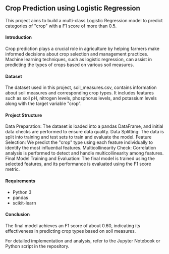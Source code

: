 ## Crop Prediction using Logistic Regression

This project aims to build a multi-class Logistic Regression model to predict categories of "crop" with a F1 score of more than 0.5.

#### Introduction

Crop prediction plays a crucial role in agriculture by helping farmers make informed decisions about crop selection and management practices. Machine learning techniques, such as logistic regression, can assist in predicting the types of crops based on various soil measures.


#### Dataset

The dataset used in this project, soil_measures.csv, contains information about soil measures and corresponding crop types. It includes features such as soil pH, nitrogen levels, phosphorus levels, and potassium levels along with the target variable "crop".


#### Project Structure

Data Preparation: The dataset is loaded into a pandas DataFrame, and initial data checks are performed to ensure data quality.
Data Splitting: The data is split into training and test sets to train and evaluate the model.
Feature Selection: We predict the "crop" type using each feature individually to identify the most influential features.
Multicollinearity Check: Correlation analysis is performed to detect and handle multicollinearity among features.
Final Model Training and Evaluation: The final model is trained using the selected features, and its performance is evaluated using the F1 score metric.


#### Requirements

- Python 3
- pandas
- scikit-learn
  

#### Conclusion

The final model achieves an F1 score of about 0.60, indicating its effectiveness in predicting crop types based on soil measures.

For detailed implementation and analysis, refer to the Jupyter Notebook or Python script in the repository.





